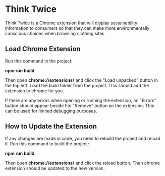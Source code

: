 # Think Twice

Think Twice is a Chrome extension that will display sustainability information to consumers so that they can make more environmentally conscious choices when browsing clothing sites. 

## Load Chrome Extension

Run this command in the project:

**npm run build**

Then open **chrome://extensions/** and click the "Load unpacked" button in the top left. Load the build folder from the project. This should add the extension to chrome for you. 

If there are any errors when opening or running the extension, an "Errors" button should appear beside hte "Remove" button on the extension. This can be used for limited debugging purposes.


## How to Update the Extension

If any changes are made in code, you need to rebuild the project and reload it. Run this command to build the project:

**npm run build**

Then open **chrome://extensions/** and click the reload button. Then chrome extension should be updated to the new version.